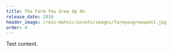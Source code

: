 ```yaml
---
title: The Farm You Grew Up On
release_date: 2018
header_image: /reis-mahnic/assets/images/farmyougrewupon1.jpg
order: 4
---
```

Test content.
